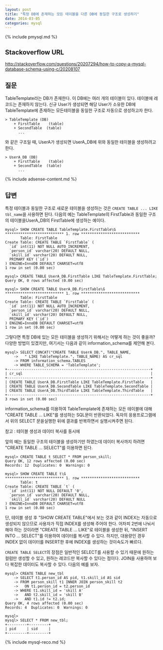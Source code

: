```yaml
---
layout: post
title: "특정 DB에 존재하는 모든 테이블을 다른 DB에 동일한 구조로 생성하기"
date: 2014-03-05 
categories: mysql
---
```


{% include pmysql.md %}

## Stackoverflow URL

http://stackoverflow.com/questions/20207294/how-to-copy-a-mysql-database-schema-using-c/20208107

## 질문

TableTemplate라는 DB가 존재한다. 이 DB에는 여러 개의 테이블이 있다. 테이블에 레코드는 존재하지 않는다. 신규 User가 생성되면 해당 User가 소유한 DB에 TableTemplate에 존재하는 모든테이블을 동일한 구조로 자동으로 생성하고자 한다.

    > TableTemplate (DB)
        + FirstTable    (table)
        + SecondTable  (table)
          ...

와 같은 구조일 때, UserA가 생성되면 UserA_DB에 위와 동일한 테이블을 생성하려고 한다.

    > UserA_DB (DB)
        + FirstTable    (table)
        + SecondTable  (table)
          ...

{% include adsense-content.md %}

## 답변

특정 테이블과 동일한 구조로 새로운 테이블을 생성하는 것은 `CREATE TABLE ... LIKE tbl_name`을 사용하면 된다. 다음의 예는 TableTemplate의 FirstTable과 동일한 구조의 테이블을UserA_DB의 FirstTable에 생성하는 예이다.

    mysql> SHOW CREATE TABLE TableTemplate.FirstTable\G
    *************************** 1. row ***************************
           Table: FirstTable
    Create Table: CREATE TABLE `FirstTable` (
      `id` int(11) NOT NULL AUTO_INCREMENT,
      `person_id` varchar(20) DEFAULT NULL,
      `skill_id` varchar(20) DEFAULT NULL,
      PRIMARY KEY (`id`)
    ) ENGINE=InnoDB DEFAULT CHARSET=utf8
    1 row in set (0.00 sec)
     
    mysql> CREATE TABLE UserA_DB.FirstTable LIKE TableTemplate.FirstTable;
    Query OK, 0 rows affected (0.00 sec)
     
    mysql> SHOW CREATE TABLE UserA_DB.FirstTable\G
    *************************** 1. row ***************************
           Table: FirstTable
    Create Table: CREATE TABLE `FirstTable` (
      `id` int(11) NOT NULL AUTO_INCREMENT,
      `person_id` varchar(20) DEFAULT NULL,
      `skill_id` varchar(20) DEFAULT NULL,
      PRIMARY KEY (`id`)
    ) ENGINE=InnoDB DEFAULT CHARSET=utf8
    1 row in set (0.00 sec)

그렇다면 특정 DB에 있는 모든 테이블을 생성하기 위해서는 어떻게 하는 것이 좋을까? 다양한 방법이 있겠지만, 여기서는 다음과 같이 information_schema를 제안해 본다.

    mysql> SELECT CONCAT("CREATE TABLE UserA_DB.", TABLE_NAME,
        ->   " LIKE TableTemplate.", TABLE_NAME) AS cr_sql
        -> FROM information_schema.TABLES
        -> WHERE TABLE_SCHEMA = 'TableTemplate';
    +------------------------------------------------------------------+
    | cr_sql                                                           |
    +------------------------------------------------------------------+
    | CREATE TABLE UserA_DB.FirstTable LIKE TableTemplate.FirstTable   |
    | CREATE TABLE UserA_DB.SecondTable LIKE TableTemplate.SecondTable |
    | CREATE TABLE UserA_DB.ThirdTable LIKE TableTemplate.ThirdTable   |
    +------------------------------------------------------------------+
    3 rows in set (0.00 sec)

information_schema를 이용하여 TableTemplate에 존재하는 모든 테이블에 대해 "CREATE TABLE ... LIKE"를 생성하는 SQL문이 반환되었다. 독자의 응용프로그램에서 위의 SELECT 문을실행한 뒤에 결과를 반복하면서 실행시켜주면 된다.

참고 : 테이블 생성과 데이터 복사를 동시에

앞의 예는 동일한 구조의 테이블을 생성하기만 하였는데 데이터 복사까지 하려면 "CREATE TABLE ... SELECT"를 이용하면 된다.

    mysql> CREATE TABLE t SELECT * FROM person_skill;
    Query OK, 12 rows affected (0.00 sec)
    Records: 12  Duplicates: 0  Warnings: 0
     
    mysql> SHOW CREATE TABLE t\G
    *************************** 1. row ***************************
           Table: t
    Create Table: CREATE TABLE `t` (
      `id` int(11) NOT NULL DEFAULT '0',
      `person_id` varchar(20) DEFAULT NULL,
      `skill_id` varchar(20) DEFAULT NULL
    ) ENGINE=InnoDB DEFAULT CHARSET=utf8
    1 row in set (0.00 sec)

단, 테이블 생성 후 "SHOW CREATE TABLE"에서 보는 것과 같이 INDEX는 자동으로 생성되지 않으므로 사용자가 직접 INDEX를 생성해 주어야 한다. 어차피 2번에 나눠서 해야 하는 것이라면 "CREATE TABLE ... LIKE"로 테이블을 생성한 뒤, "INSERT INTO ... SELECT"를 이용하여 데이터를 복사할 수 있다. 하지만, 대용량인 경우 INDEX 없이 데이터를 INSERT한 후에 INDEX를 생성하는 것이속도가 빠르다.

`CREATE TABLE SELECT`의 장점은 일반적인 SELECT를 사용할 수 있기 때문에 원하는 컬럼만 생성할 수 있고, 원하는 레코드만 복사할 수 있다는 점이다. JOIN을 사용하여 보다 복잡한 데이터도 복사할 수 있다. 다음의 예를 보자.

    mysql> CREATE TABLE new_tbl
        -> SELECT t1.person_id AS pid, t1.skill_id AS sid
        -> FROM person_skill t1 INNER JOIN person_skill t2
        ->   ON t1.person_id = t2.person_id
        -> WHERE t1.skill_id = 'skill A'
        ->   AND t2.skill_id = 'skill B'
        ->   AND t1.id != t2.id;
    Query OK, 4 rows affected (0.00 sec)
    Records: 4  Duplicates: 0  Warnings: 0
     
    mysql>
    mysql> SELECT * FROM new_tbl;
    +---------+---------+
    | pid     | sid     |
    +---------+---------+



{% include mysql-reco.md %}
